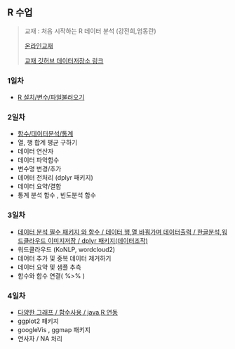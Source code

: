 ## R 수업

> 교재 : 처음 시작하는 R 데이터 분석 (강전희,엄동란)
>
> [온라인교재](https://thebook.io/006723)
>
> [교재 깃허브 데이터저장소 링크](https://github.com/newstars/HelloR)

### 1일차

* [R 설치/변수/파일불러오기](./R(1일차).md)

### 2일차

* [함수/데이터분석/통계](./R(2일차).md)
* 열, 행 합계 평균 구하기
* 데이터 연산자
* 데이터 파악함수
* 변수명 변경/추가
* 데어터 전처리  (dplyr 패키지)
* 데이터 요약/결합
* 통계 분석 함수 , 빈도분석 함수

### 3일차

* [데이터 분석 필수 패키지 와 함수  / 데이터 행,열 바꿔가며 데이터출력 / 한글분석,워드클라우드 이미지저장 / dplyr 패키지(데이터조작)](./R(3일차).md)
* 워드클라우드 (KoNLP, wordcloud2)
* 데어터 추가 및 중복 데이터 제거하기
* 데이터 요약 및 샘플 추측
* 함수와 함수 연결( %>% )

### 4일차

* [다양한 그래프 / 함수사용 / java,R 연동](./R(4일차).md)
* ggplot2 패키지
* googleVis , ggmap 패키지
* 연사자 / NA 처리